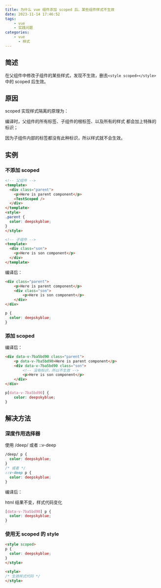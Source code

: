 ```yaml
---
title: 为什么 vue 组件添加 scoped 后，某些组件样式不生效
date: 2023-11-14 17:46:52
tags:
    - vue
    - 实践问题
categories:
    - vue
      - 样式
---
```


## 简述

在父组件中修改子组件的某些样式，发现不生效，删去``<style scoped></style>``中的 scoped 后生效。

## 原因

scoped 实现样式隔离的原理为：

编译时，父组件的所有标签、子组件的根标签、以及所有的样式 都会加上特殊的标识；

因为子组件内部的标签都没有此种标识，所以样式就不会生效。

## 实例

### 不添加 scoped

``` html
<!-- 父组件 -->
<template>
  <div class="parent">
    <p>Here is parent component</p>
    <TestScoped />  
  </div>
</template>
<style>
.parent {
  color: deepskyblue;
}
</style>
```

``` html
<!-- 子组件 -->
<template>
  <div class="son">
    <p>Here is son component</p>
  </div>
</template>
```

编译后：

``` html
<div class="parent">
    <p>Here is parent component</p>
    <div class="son">
        <p>Here is son component</p>
    </div>
</div>
```

``` css
p {
  color: deepskyblue;
}
```

### 添加 scoped

编译后：

``` html
<div data-v-7ba5bd90 class="parent">
    <p data-v-7ba5bd90>Here is parent component</p>
    <div data-v-7ba5bd90 class="son">
        <!-- 没有标识，所以不生效 -->
        <p>Here is son component</p>
    </div>
</div>
```

``` css
p[data-v-7ba5bd90] {
    color: deepskyblue;
}
```

## 解决方法

### 深度作用选择器

使用 /deep/ 或者 ::v-deep

``` css
/deep/ p {
  color: deepskyblue;
}
/* 或者 */
::v-deep p {
  color: deepskyblue;
}
```

编译后：

html 结果不变，样式代码变化

``` css
[data-v-7ba5bd90] p {
  color: deepskyblue;
}
```

### 使用无 scoped 的 style

``` html
<style scoped>
p {
  color: deepskyblue;
}
</style>

<style>
/* 生效样式代码 */
</style>
```
